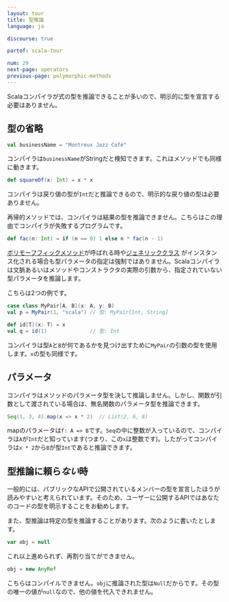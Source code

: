 ```yaml
---
layout: tour
title: 型推論
language: ja

discourse: true

partof: scala-tour

num: 29
next-page: operators
previous-page: polymorphic-methods
---
```


Scalaコンパイラが式の型を推論できることが多いので、明示的に型を宣言する必要はありません。

## 型の省略

```scala mdoc
val businessName = "Montreux Jazz Café"
```
コンパイラは`businessName`がStringだと検知できます。これはメソッドでも同様に動きます。

```scala mdoc
def squareOf(x: Int) = x * x
```
コンパイラは戻り値の型が`Int`だと推論できるので、明示的な戻り値の型は必要ありません。

再帰的メソッドでは、コンパイラは結果の型を推論できません。こちらはこの理由でコンパイラが失敗するプログラムです。

```scala mdoc:fail
def fac(n: Int) = if (n == 0) 1 else n * fac(n - 1)
```

[ポリモーフフィックメソッド](polymorphic-methods.html)が呼ばれる時や[ジェネリッククラス](generic-classes.html) がインスタンス化される場合も型パラメータの指定は強制ではありません。Scalaコンパイラは文脈あるいはメソッドやコンストラクタの実際の引数から、指定されていない型パラメータを推論します。

こちらは2つの例です。

```scala mdoc
case class MyPair[A, B](x: A, y: B)
val p = MyPair(1, "scala") // 型: MyPair[Int, String]

def id[T](x: T) = x
val q = id(1)              // 型: Int
```
コンパイラは型`A`と`B`が何であるかを見つけ出すために`MyPair`の引数の型を使用します。`x`の型も同様です。

## パラメータ

コンパイラはメソッドのパラメータ型を決して推論しません。しかし、関数が引数として渡されている場合は、無名関数のパラメータ型を推論できます。

```scala mdoc
Seq(1, 3, 4).map(x => x * 2)  // List(2, 6, 8)
```

mapのパラメータは`f: A => B`です。`Seq`の中に整数が入っているので、コンパイラは`A`が`Int`だと知っています(つまり、この`x`は整数です)。したがってコンパイラは`x * 2`から`B`が型`Int`であると推論できます。

## 型推論に頼ら*ない*時

一般的には、パブリックなAPIで公開されているメンバーの型を宣言したほうが読みやすいと考えられています。そのため、ユーザーに公開するAPIではあなたのコードの型を明示することをお勧めします。

また、型推論は特定の型を推論することがあります。次のように書いたとします。

```scala
var obj = null
```

これ以上進められず、再割り当てができません。

```scala mdoc:fail
obj = new AnyRef
```

こちらはコンパイルできません。`obj`に推論された型は`Null`だからです。その型の唯一の値が`null`なので、他の値を代入できれません。
